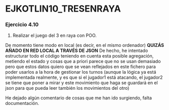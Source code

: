 # EJKOTLIN10_TRESENRAYA

### **Ejercicio 4.10**

   1. Realizar el juego del 3 en raya con POO.


De momento tiene modo en local (es decir, en el mismo ordenador)
**QUIZÁS AÑADO EN RED LOCAL A TRAVÉS DE JSON**
De hecho, he intentado estructurar todo el código teniendo en cuenta esta posible agregación, metiendo el estado y cosas que a priori parece que no se usan demasiado pero que estos datos quiero que se vean reflejados en este fichero para poder usarlos a la hora de gestionar los turnos (aunque la lógica ya está implementada realmente, y es que si el jugador1 está atacando, el jugador2 se tiene que poner a mirar y este movimiento que haga se guardará en el json para que pueda leer también los movimientos del otro)

He dejado algún comentario de cosas que me han ido surgiendo, falta documentación. 
